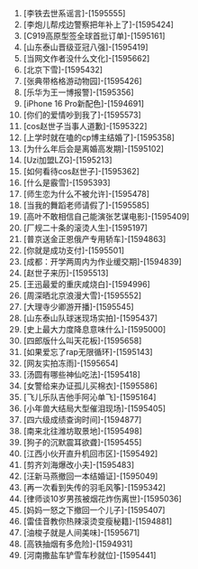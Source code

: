
1. [李铁去世系谣言]-[1595555]
1. [李炮儿帮戍边警察把年补上了]-[1595424]
1. [C919高原型签全球首批订单]-[1595161]
1. [山东泰山晋级亚冠八强]-[1595419]
1. [当网文作者没什么文化]-[1595662]
1. [北京下雪]-[1595432]
1. [张典带格格游动物园]-[1595426]
1. [乐华为王一博报警]-[1595356]
1. [iPhone 16 Pro新配色]-[1594691]
1. [你们的爱情吵到我了]-[1595573]
1. [cos赵世子当事人道歉]-[1595322]
1. [上学时就在嗑的cp博主结婚了]-[1595358]
1. [为什么年后会是离婚高发期]-[1595102]
1. [Uzi加盟LZG]-[1595213]
1. [如何看待cos赵世子]-[1595362]
1. [什么是霰雪]-[1595393]
1. [师生恋为什么不被允许]-[1595478]
1. [当我的舞蹈老师请假了]-[1595585]
1. [高叶不敢相信自己能演张艺谋电影]-[1595409]
1. [厂规二十条的滚烫人生]-[1595197]
1. [普京送金正恩俄产专用轿车]-[1594863]
1. [你就是成功支付]-[1595501]
1. [成都：开学两周内为作业缓交期]-[1594839]
1. [赵世子来历]-[1595513]
1. [王迅最爱的重庆咸烧白]-[1594996]
1. [周深晒北京浪漫大雪]-[1595552]
1. [大理寺少卿游开播]-[1595545]
1. [山东泰山队球迷现场实拍]-[1595437]
1. [史上最大力度降息意味什么]-[1595000]
1. [四郎版什么叫天花板]-[1595658]
1. [如果爱忘了rap无限循环]-[1595143]
1. [网友实拍冻雨]-[1595654]
1. [汤圆有哪些神仙吃法]-[1595418]
1. [女警给来办证孤儿买棉衣]-[1595586]
1. [飞儿乐队吉他手阿沁单飞]-[1595164]
1. [小年兽大结局大型催泪现场]-[1595405]
1. [四六级成绩查询时间]-[1594877]
1. [南来北往潍坊取景地]-[1595498]
1. [狗子的沉默震耳欲聋]-[1595455]
1. [江西小伙开直升机回市区]-[1595492]
1. [剪齐刘海爆改小夫]-[1595483]
1. [汪新马燕撤回一本结婚证]-[1595049]
1. [再一次看到失传的羽毛风筝]-[1595342]
1. [律师谈10岁男孩被烟花炸伤离世]-[1595036]
1. [妈妈一怒之下撤回一个儿子]-[1595407]
1. [雷佳音教你热辣滚烫变瘦秘籍]-[1594881]
1. [油梭子就是人间美味]-[1595671]
1. [高铁抽烟有多危险]-[1594931]
1. [河南撒盐车铲雪车秒就位]-[1595441]